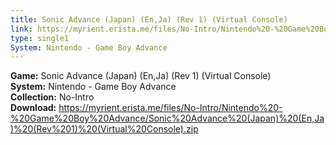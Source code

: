 ```yaml
---
title: Sonic Advance (Japan) (En,Ja) (Rev 1) (Virtual Console)
link: https://myrient.erista.me/files/No-Intro/Nintendo%20-%20Game%20Boy%20Advance/Sonic%20Advance%20(Japan)%20(En,Ja)%20(Rev%201)%20(Virtual%20Console).zip
type: single1
System: Nintendo - Game Boy Advance
---
```

<b>Game:</b> Sonic Advance (Japan) (En,Ja) (Rev 1) (Virtual Console)<br>
<b>System:</b> Nintendo - Game Boy Advance<br>
<b>Collection:</b> No-Intro<br>
<b>Download:</b> https://myrient.erista.me/files/No-Intro/Nintendo%20-%20Game%20Boy%20Advance/Sonic%20Advance%20(Japan)%20(En,Ja)%20(Rev%201)%20(Virtual%20Console).zip
